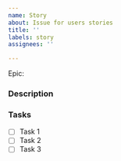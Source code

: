 ```yaml
---
name: Story
about: Issue for users stories
title: ''
labels: story
assignees: ''

---
```


Epic: 

### Description

### Tasks

- [ ] Task 1
- [ ] Task 2
- [ ] Task 3
